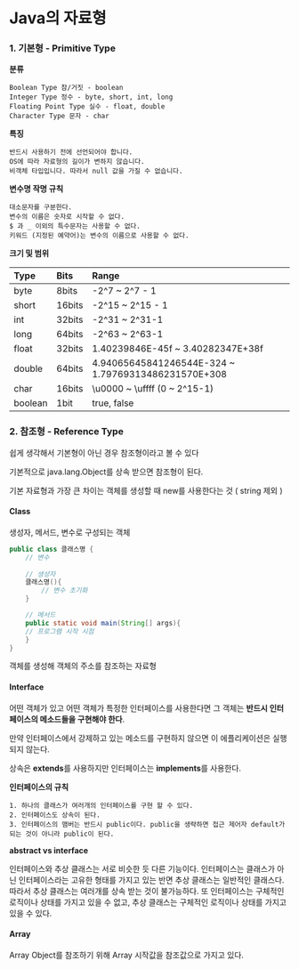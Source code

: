 # Java의 자료형

### 1. 기본형 - Primitive Type

**분류**

```
Boolean Type 참/거짓 - boolean
Integer Type 정수 - byte, short, int, long
Floating Point Type 실수 - float, double
Character Type 문자 - char
```

**특징**

```
반드시 사용하기 전에 선언되어야 합니다.
OS에 따라 자료형의 길이가 변하지 않습니다.
비객체 타입입니다. 따라서 null 값을 가질 수 없습니다.
```

**변수명 작명 규칙**

```
대소문자를 구분한다.
변수의 이름은 숫자로 시작할 수 없다.
$ 과 _ 이외의 특수문자는 사용할 수 없다.
키워드 (지정된 예약어)는 변수의 이름으로 사용할 수 없다.
```

**크기 및 범위**

| Type    | Bits   | Range                                               |
| :------ | :----- | :-------------------------------------------------- |
| byte    | 8bits  | -2^7 ~ 2^7 - 1                                      |
| short   | 16bits | -2^15 ~ 2^15 - 1                                    |
| int     | 32bits | -2^31 ~ 2^31-1                                      |
| long    | 64bits | -2^63 ~ 2^63-1                                      |
| float   | 32bits | 1.40239846E-45f ~ 3.40282347E+38f                   |
| double  | 64bits | 4.94065645841246544E-324 ~ 1.79769313486231570E+308 |
| char    | 16bits | \u0000 ~ \uffff (0 ~ 2^15-1)                        |
| boolean | 1bit   | true, false                                         |

### 2. 참조형 - Reference Type

쉽게 생각해서 기본형이 아닌 경우 참조형이라고 볼 수 있다

기본적으로 java.lang.Object를 상속 받으면 참조형이 된다.

기본 자료형과 가장 큰 차이는 객체를 생성할 때 new를 사용한다는 것 ( string 제외 )

#### Class

생성자, 메서드, 변수로 구성되는 객체

```java
public class 클래스명 {
	// 변수
	
    // 생성자
    클래스명(){
        // 변수 초기화
    }

	// 메서드
	public static void main(String[] args){
    // 프로그램 시작 시점
    }
}
```

객체를 생성해 객체의 주소를 참조하는 자료형

#### Interface

어떤 객체가 있고 어떤 객체가 특정한 인터페이스를 사용한다면 그 객체는 **반드시 인터페이스의  메소드들을 구현해야 한다**.

만약 인터페이스에서 강제하고 있는 메소드를 구현하지 않으면 이 에플리케이션은 실행되지 않는다.

상속은 **extends**를 사용하지만 인터페이스는 **implements**를 사용한다.

**인터페이스의 규칙**

 ```
1. 하나의 클래스가 여러개의 인터페이스를 구현 할 수 있다.
2. 인터페이스도 상속이 된다.
3. 인터페이스의 맴버는 반드시 public이다. public을 생략하면 접근 제어자 default가 되는 것이 아니라 public이 된다. 
 ```

**abstract vs interface**

인터페이스와 추상 클래스는 서로 비슷한 듯 다른 기능이다. 인터페이스는 클래스가 아닌 인터페이스라는 고유한 형태를 가지고 있는 반면 추상 클래스는 일반적인 클래스다. 따라서 추상 클래스는 여러개를 상속 받는 것이 불가능하다. 또 인터페이스는 구체적인 로직이나 상태를 가지고 있을 수 없고, 추상 클래스는 구체적인 로직이나 상태를 가지고 있을 수 있다.

#### Array

Array Object를 참조하기 위해 Array 시작값을 참조값으로 가지고 있다.